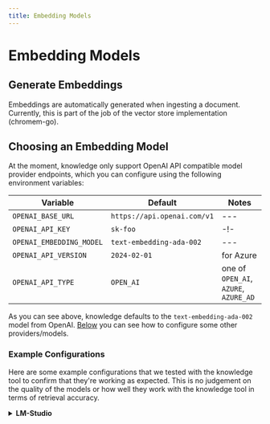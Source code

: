 ```yaml
---
title: Embedding Models
---
```


# Embedding Models

## Generate Embeddings

Embeddings are automatically generated when ingesting a document.
Currently, this is part of the job of the vector store implementation (chromem-go).


## Choosing an Embedding Model

At the moment, knowledge only support OpenAI API compatible model provider endpoints, which you can configure using the following environment variables:

| Variable                 | Default                     | Notes                                 |
|--------------------------|-----------------------------|---------------------------------------|
| `OPENAI_BASE_URL`        | `https://api.openai.com/v1` | ---                                   |
| `OPENAI_API_KEY`         | `sk-foo`                    | -!-                                   |
| `OPENAI_EMBEDDING_MODEL` | `text-embedding-ada-002`    | ---                                   |
| `OPENAI_API_VERSION`     | `2024-02-01`                | for Azure                             |
| `OPENAI_API_TYPE`        | `OPEN_AI`                   | one of `OPEN_AI`, `AZURE`, `AZURE_AD` |

As you can see above, knowledge defaults to the `text-embedding-ada-002` model from OpenAI.
[Below](#example-configurations) you can see how to configure some other providers/models.

### Example Configurations

Here are some example configurations that we tested with the knowledge tool to confirm that they're working as expected.
This is no judgement on the quality of the models or how well they work with the knowledge tool in terms of retrieval accuracy.

<details>
<summary id="example-configurations-lm-studio"><strong>LM-Studio</strong></summary>

LM-Studio failed to return any embeddings if requested concurrently, so we set the parallel threads to 1.
This may change in the future. Tested with LM-Studio v0.2.27.


```dotenv
export OPENAI_BASE_URL=http://localhost:1234/v1
export OPENAI_API_KEY=lm-studio
export OPENAI_EMBEDDING_MODEL="CompendiumLabs/bge-large-en-v1.5-gguf"
export VS_CHROMEM_EMBEDDING_PARALLEL_THREAD="1"
```

::: note

    Running with VS_CHROMEM_EMBEDDING_PARALLEL_THREAD="1" may be really really slow for a large amount of files (or just really large files).

:::

</details>